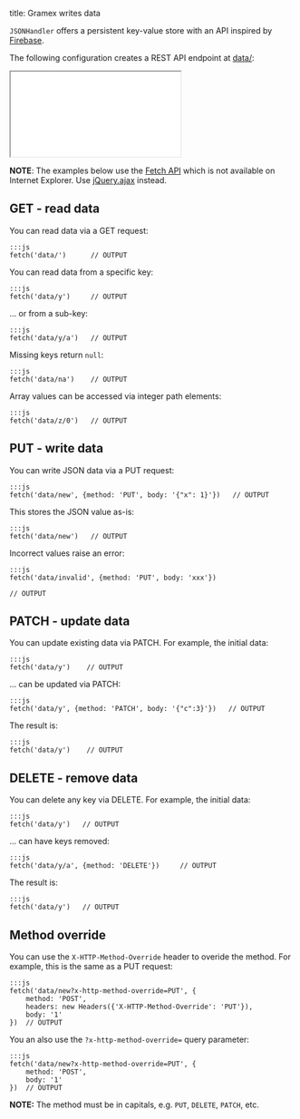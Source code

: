 title: Gramex writes data

`JSONHandler` offers a persistent key-value store with an API inspired by
[Firebase](https://www.firebase.com/docs/rest/api/).

The following configuration creates a REST API endpoint at [data/](data/):

<iframe src="gramex.yaml"></iframe>

**NOTE**: The examples below use the [Fetch API][fetch-api] which is not
available on Internet Explorer. Use [jQuery.ajax][jquery-ajax] instead.

[fetch-api]: https://developer.mozilla.org/en-US/docs/Web/API/Fetch_API/Using_Fetch
[jquery-ajax]: http://api.jquery.com/jquery.ajax/

## GET - read data

You can read data via a GET request:

    :::js
    fetch('data/')      // OUTPUT

You can read data from a specific key:

    :::js
    fetch('data/y')     // OUTPUT

... or from a sub-key:

    :::js
    fetch('data/y/a')   // OUTPUT

Missing keys return `null`:

    :::js
    fetch('data/na')    // OUTPUT

Array values can be accessed via integer path elements:

    :::js
    fetch('data/z/0')   // OUTPUT

## PUT - write data

You can write JSON data via a PUT request:

    :::js
    fetch('data/new', {method: 'PUT', body: '{"x": 1}'})   // OUTPUT

This stores the JSON value as-is:

    :::js
    fetch('data/new')   // OUTPUT

Incorrect values raise an error:

    :::js
    fetch('data/invalid', {method: 'PUT', body: 'xxx'})

    // OUTPUT

## PATCH - update data

You can update existing data via PATCH. For example, the initial data:

    :::js
    fetch('data/y')    // OUTPUT

... can be updated via PATCH:

    :::js
    fetch('data/y', {method: 'PATCH', body: '{"c":3}'})   // OUTPUT

The result is:

    :::js
    fetch('data/y')    // OUTPUT

## DELETE - remove data

You can delete any key via DELETE. For example, the initial data:

    :::js
    fetch('data/y')   // OUTPUT

... can have keys removed:

    :::js
    fetch('data/y/a', {method: 'DELETE'})     // OUTPUT

The result is:

    :::js
    fetch('data/y')   // OUTPUT

## Method override

You can use the `X-HTTP-Method-Override` header to overide the method. For
example, this is the same as a PUT request:

    :::js
    fetch('data/new?x-http-method-override=PUT', {
        method: 'POST',
        headers: new Headers({'X-HTTP-Method-Override': 'PUT'}),
        body: '1'
    })  // OUTPUT

You an also use the `?x-http-method-override=` query parameter:

    :::js
    fetch('data/new?x-http-method-override=PUT', {
        method: 'POST',
        body: '1'
    })  // OUTPUT

**NOTE:** The method must be in capitals, e.g. `PUT`, `DELETE`, `PATCH`, etc.

<script>
function run(element) {
  var text = element.textContent
  if (text.match(/OUTPUT/))
    eval(text).then(function(response) {
      return response.text()
    }).then(function(result) {
      element.textContent = text.replace(/OUTPUT/, 'returns: ' + result)
    })
}

var pre = document.querySelectorAll('pre')
for (var i=0, l=pre.length; i<l; i++)
  run(pre[i])
</script>
